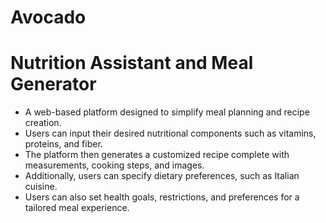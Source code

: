 # Avocado
<h1>Nutrition Assistant and Meal Generator</h1>
<ul>
  <li>A web-based platform designed to simplify meal planning and recipe creation.</li>
  <li>Users can input their desired nutritional components such as vitamins, proteins, and fiber.</li>
  <li>The platform then generates a customized recipe complete with measurements, cooking steps, and images.</li>
  <li>Additionally, users can specify dietary preferences, such as Italian cuisine.</li>
  <li>Users can also set health goals, restrictions, and preferences for a tailored meal experience.</li>
</ul>
